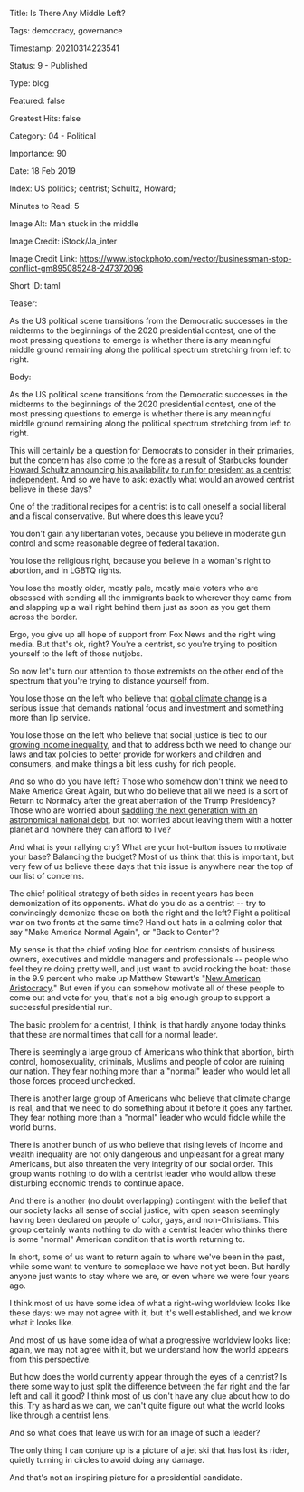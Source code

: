 Title:  Is There Any Middle Left?

Tags:   democracy, governance

Timestamp: 20210314223541

Status: 9 - Published

Type:   blog

Featured: false

Greatest Hits: false

Category: 04 - Political

Importance: 90

Date:   18 Feb 2019

Index:  US politics; centrist; Schultz, Howard; 

Minutes to Read: 5

Image Alt: Man stuck in the middle

Image Credit: iStock/Ja_inter

Image Credit Link: https://www.istockphoto.com/vector/businessman-stop-conflict-gm895085248-247372096

Short ID: taml

Teaser:

As the US political scene transitions from the Democratic successes in the midterms to the beginnings of the 2020 presidential contest, one of the most pressing questions to emerge is whether there is any meaningful middle ground remaining along the political spectrum stretching from left to right. 


Body:

As the US political scene transitions from the Democratic successes in the midterms to the beginnings of the 2020 presidential contest, one of the most pressing questions to emerge is whether there is any meaningful middle ground remaining along the political spectrum stretching from left to right. 

This will certainly be a question for Democrats to consider in their primaries, but the concern has also come to the fore as a result of Starbucks founder [Howard Schultz announcing his availability to run for president as a centrist independent][schultz]. And so we have to ask: exactly what would an avowed centrist believe in these days?

One of the traditional recipes for a centrist is to call oneself a social liberal and a fiscal conservative. But where does this leave you?  

You don't gain any libertarian votes, because you believe in moderate gun control and some reasonable degree of federal taxation. 

You lose the religious right, because you believe in a woman's right to abortion, and in LGBTQ rights. 

You lose the mostly older, mostly pale, mostly male voters who are obsessed with sending all the immigrants back to wherever they came from and slapping up a wall right behind them just as soon as you get them across the border. 

Ergo, you give up all hope of support from Fox News and the right wing media. But that's ok, right? You're a centrist, so you're trying to position yourself to the left of those nutjobs.

So now let's turn our attention to those extremists on the other end of the spectrum that you're trying to distance yourself from. 

You lose those on the left who believe that [global climate change][climate] is a serious issue that demands national focus and investment and something more than lip service. 

You lose those on the left who believe that social justice is tied to our [growing income inequality][inequality], and that to address both we need to change our laws and tax policies to better provide for workers and children and consumers, and make things a bit less cushy for rich people.

And so who do you have left? Those who somehow don't think we need to Make America Great Again, but who do believe that all we need is a sort of Return to Normalcy after the great aberration of the Trump Presidency? Those who are worried about [saddling the next generation with an astronomical national debt][debt], but not worried about leaving them with a hotter planet and nowhere they can afford to live?  

And what is your rallying cry? What are your hot-button issues to motivate your base? Balancing the budget?  Most of us think that this is important, but very few of us believe these days that this issue is anywhere near the top of our list of concerns. 

The chief political strategy of both sides in recent years has been demonization of its opponents. What do you do as a centrist -- try to convincingly demonize those on both the right and the left? Fight a political war on two fronts at the same time? Hand out hats in a calming color that say "Make America Normal Again", or "Back to Center"? 

My sense is that the chief voting bloc for centrism consists of business owners, executives and middle managers and professionals -- people who feel they're doing pretty well, and just want to avoid rocking the boat: those in the 9.9 percent who make up Matthew Stewart's "[New American Aristocracy][stewart]." But even if you can somehow motivate all of these people to come out and vote for you, that's not a big enough group to support a successful presidential run.  

The basic problem for a centrist, I think, is that hardly anyone today thinks that these are normal times that call for a normal leader. 

There is seemingly a large group of Americans who think that abortion, birth control, homosexuality, criminals, Muslims and people of color are ruining our nation. They fear nothing more than a "normal" leader who would let all those forces proceed unchecked. 

There is another large group of Americans who believe that climate change is real, and that we need to do something about it before it goes any farther. They fear nothing more than a "normal" leader who would fiddle while the world burns. 

There is another bunch of us who believe that rising levels of income and wealth inequality are not only dangerous and unpleasant for a great many Americans, but also threaten the very integrity of our social order. This group wants nothing to do with a centrist leader who would allow these disturbing economic trends to continue apace. 

And there is another (no doubt overlapping) contingent with the belief that our society lacks all sense of social justice, with open season seemingly having been declared on people of color, gays, and non-Christians. This group certainly wants nothing to do with a centrist leader who thinks there is some "normal" American condition that is worth returning to. 

In short, some of us want to return again to where we've been in the past, while some want to venture to someplace we have not yet been. But hardly anyone just wants to stay where we are, or even where we were four years ago.  

I think most of us have some idea of what a right-wing worldview looks like these days: we may not agree with it, but it's well established, and we know what it looks like. 

And most of us have some idea of what a progressive worldview looks like: again, we may not agree with it, but we understand how the world appears from this perspective. 

But how does the world currently appear through the eyes of a centrist? Is there some way to just split the difference between the far right and the far left and call it good? I think most of us don't have any clue about how to do this. Try as hard as we can, we can't quite figure out what the world looks like through a centrist lens. 

And so what does that leave us with for an image of such a leader? 

The only thing I can conjure up is a picture of a jet ski that has lost its rider, quietly turning in circles to avoid doing any damage.

And that's not an inspiring picture for a presidential candidate. 

[climate]: https://www.cbsnews.com/news/climate-change-public-opinion-more-americans-convinced-having-impact-on-world/

[debt]: https://www.nytimes.com/2019/02/11/opinion/debt-tax-democrats-presidential-elections.html

[inequality]: https://www.washingtonpost.com/business/2019/02/07/federal-reserve-chair-calls-income-inequality-americas-biggest-challenge-next-years/

[schultz]: https://www.washingtonpost.com/politics/howard-schultz-challenge-to-democrats-nominate-a-centrist-for-president-and-ill-abandon-my-independent-campaign/2019/02/14/208c25de-309d-11e9-813a-0ab2f17e305b_story.html

[stewart]: https://www.theatlantic.com/magazine/archive/2018/06/the-birth-of-a-new-american-aristocracy/559130/
